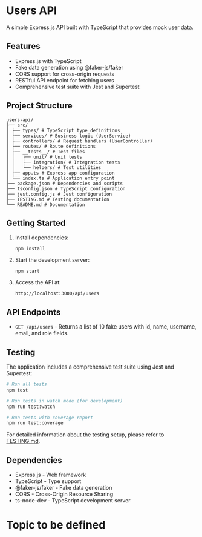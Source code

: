 # Users API

A simple Express.js API built with TypeScript that provides mock user data.

## Features

- Express.js with TypeScript
- Fake data generation using @faker-js/faker
- CORS support for cross-origin requests
- RESTful API endpoint for fetching users
- Comprehensive test suite with Jest and Supertest

## Project Structure

```
users-api/
├── src/
│ ├── types/ # TypeScript type definitions
│ ├── services/ # Business logic (UserService)
│ ├── controllers/ # Request handlers (UserController)
│ ├── routes/ # Route definitions
│ ├── __tests__/ # Test files
│ │   ├── unit/ # Unit tests
│ │   ├── integration/ # Integration tests
│ │   └── helpers/ # Test utilities
│ ├── app.ts # Express app configuration
│ └── index.ts # Application entry point
├── package.json # Dependencies and scripts
├── tsconfig.json # TypeScript configuration
├── jest.config.js # Jest configuration
├── TESTING.md # Testing documentation
└── README.md # Documentation
```

## Getting Started

1. Install dependencies:

   ```
   npm install
   ```

2. Start the development server:

   ```
   npm start
   ```

3. Access the API at:
   ```
   http://localhost:3000/api/users
   ```

## API Endpoints

- `GET /api/users` - Returns a list of 10 fake users with id, name, username, email, and role fields.

## Testing

The application includes a comprehensive test suite using Jest and Supertest:

```bash
# Run all tests
npm test

# Run tests in watch mode (for development)
npm run test:watch

# Run tests with coverage report
npm run test:coverage
```

For detailed information about the testing setup, please refer to [TESTING.md](./TESTING.md).

## Dependencies

- Express.js - Web framework
- TypeScript - Type support
- @faker-js/faker - Fake data generation
- CORS - Cross-Origin Resource Sharing
- ts-node-dev - TypeScript development server

# Topic to be defined
